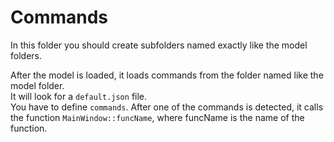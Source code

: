 # Commands

In this folder you should create subfolders named exactly like the model folders.

After the model is loaded, it loads commands from the folder named like the model folder.  
It will look for a `default.json` file.  
You have to define `commands`.
After one of the commands is detected, it calls the function `MainWindow::funcName`, where funcName is the name of the function.
